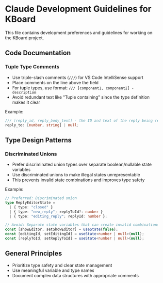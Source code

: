 # Claude Development Guidelines for KBoard

This file contains development preferences and guidelines for working on the KBoard project.

## Code Documentation

### Tuple Type Comments
- Use triple-slash comments (`///`) for VS Code IntelliSense support
- Place comments on the line above the field
- For tuple types, use format: `/// [component1, component2] - description`
- Avoid redundant text like "Tuple containing" since the type definition makes it clear

Example:
```typescript
/// [reply_id, reply_body_text] - the ID and text of the reply being responded to
reply_to: [number, string] | null;
```

## Type Design Patterns

### Discriminated Unions
- Prefer discriminated union types over separate boolean/nullable state variables
- Use discriminated unions to make illegal states unrepresentable
- This prevents invalid state combinations and improves type safety

Example:
```typescript
// Preferred: Discriminated union
type ReplyEditorState =
  | { type: "closed" }
  | { type: "new_reply"; replyToId?: number }
  | { type: "editing_reply"; replyId: number };

// Avoid: Separate state variables that can create invalid combinations
const [showEditor, setShowEditor] = useState(false);
const [editingId, setEditingId] = useState<number | null>(null);
const [replyToId, setReplyToId] = useState<number | null>(null);
```

## General Principles

- Prioritize type safety and clear state management
- Use meaningful variable and type names
- Document complex data structures with appropriate comments